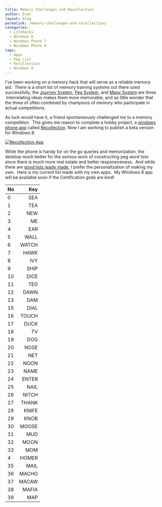 ```yaml
---
title: Memory Challenges and Recollection
author: Evan
layout: blog 
permalink: /memory-challenges-and-recollection/
categories:
  - Lifehacks
  - Windows 8
  - Windows Phone 7
  - Windows Phone 8
tags:
  - Apps
  - Peg List
  - Recollection
  - Windows 8
---
```

 [1]: http://en.wikipedia.org/wiki/Journey_system
 [2]: http://en.wikipedia.org/wiki/Peg_system
 [3]: http://en.wikipedia.org/wiki/Mnemonic_major_system
 [4]: http://www.windowsphone.com/en-us/store/app/recollection/8de271b5-437c-4a26-b2cd-987148b4955b
 [5]: http://kindasimplesolutions.com/MajorSystem/
 [6]: http://www.rememberg.com/Peg-list-1000/
I&#8217;ve been working on a memory hack that will serve as a reliable memory aid.  There is a short list of memory training systems out there used successfully, the [Journey System][1], [Peg System][2], and [Major System][3] are three.  Interrelating ideas makes them more memorable, and so little wonder that the three of often combined by champions of memory who participate in actual competitions.

As luck would have it, a friend spontaneously challenged me to a memory competition.  This gives me reason to complete a hobby project, a [windows phone app][4] called [Recollection][5]. Now I am working to publish a beta version for Windows 8.


[![Recollection App](http://i0.wp.com/kindasimple.com/dev/wp-content/uploads/2013/02/Recollection-300x168.png?fit=300%2C168 "Recollection App")](http://i0.wp.com/kindasimple.com/dev/wp-content/uploads/2013/02/Recollection.png")

While the phone is handy for on the go queries and memorization, the desktop much better for the serious work of constructing peg word lists since there is much more real estate and better responsiveness.  And while there are [good lists ready made][6], I prefer the personalization of making my own.  Here is my current list made with my own apps.  My Windows 8 app will be available soon if the Certification gods are kind!


No | Key
-----|--:
0|SEA
1|TEA
2|NEW
3|ME
4|EAR
5|WALL
6|WATCH
7|HAWK
8|IVY
9|SHIP
10|DICE
11|TED
12|DAWN
13|DAM
15|DIAL
16|TOUCH
17|DUCK
18|TV
19|DOG
20|NOSE
21|NET
22|NOON
23|NAME
24|ENTER
25|NAIL
26|NITCH
27|THANK
28|KNIFE
29|KNOB
30|MOOSE
31|MUD
32|MOON
33|MOM
4|HOMER
35|MAIL
36|MACHO
37|MACAW
38|MAFIA
39|MAP